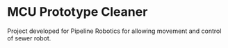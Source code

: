 # MCU Prototype Cleaner

Project developed for Pipeline Robotics for allowing movement and control of sewer robot.
